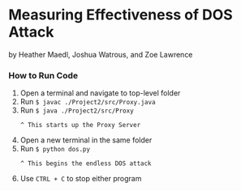 # Measuring Effectiveness of DOS Attack
by Heather Maedl, Joshua Watrous, and Zoe Lawrence

### How to Run Code
<ol>
  <li> Open a terminal and navigate to top-level folder </li>
  <li> Run <code>$ javac ./Project2/src/Proxy.java</code></li>
  <li> Run <code>$ java ./Project2/src/Proxy</code></li>
  
    ^ This starts up the Proxy Server
  
  <li> Open a new terminal in the same folder</li>
  <li> Run <code>$ python dos.py</code></li>
  
    ^ This begins the endless DOS attack
    
  <li> Use <code>CTRL + C</code> to stop either program</li>
  </ol>
  

